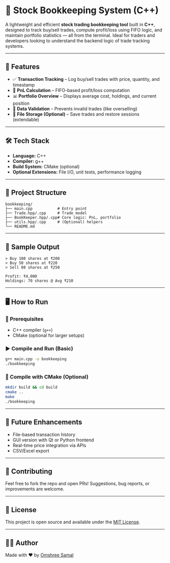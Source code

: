# 📘 Stock Bookkeeping System (C++)

A lightweight and efficient **stock trading bookkeeping tool** built in **C++**, designed to track buy/sell trades, compute profit/loss using FIFO logic, and maintain portfolio statistics — all from the terminal. Ideal for traders and developers looking to understand the backend logic of trade tracking systems.

---

## 🚀 Features

- ✅ **Transaction Tracking** – Log buy/sell trades with price, quantity, and timestamp  
- 💸 **PnL Calculation** – FIFO-based profit/loss computation  
- 📊 **Portfolio Overview** – Displays average cost, holdings, and current position  
- 🔐 **Data Validation** – Prevents invalid trades (like overselling)  
- 💾 **File Storage (Optional)** – Save trades and restore sessions (extendable)

---

## 🛠 Tech Stack

- **Language:** C++  
- **Compiler:** g++  
- **Build System:** CMake (optional)  
- **Optional Extensions:** File I/O, unit tests, performance logging

---

## 📂 Project Structure

```
bookkeeping/
├── main.cpp           # Entry point
├── Trade.hpp/.cpp     # Trade model
├── BookKeeper.hpp/.cpp# Core logic: PnL, portfolio
├── utils.hpp/.cpp     # (Optional) helpers
└── README.md
```

---

## 🧪 Sample Output

```
> Buy 100 shares at ₹200
> Buy 50 shares at ₹220
> Sell 80 shares at ₹250

Profit: ₹4,000  
Holdings: 70 shares @ Avg ₹210
```

---

## 🖥️ How to Run

### 🔧 Prerequisites
- C++ compiler (`g++`)
- CMake (optional for larger setups)

### ▶️ Compile and Run (Basic)
```bash
g++ main.cpp -o bookkeeping
./bookkeeping
```

### 🧱 Compile with CMake (Optional)
```bash
mkdir build && cd build
cmake ..
make
./bookkeeping
```

---

## 📌 Future Enhancements
- File-based transaction history
- GUI version with Qt or Python frontend
- Real-time price integration via APIs
- CSV/Excel export

---

## 🤝 Contributing

Feel free to fork the repo and open PRs! Suggestions, bug reports, or improvements are welcome.

---

## 📄 License

This project is open source and available under the [MIT License](LICENSE).

---

## 👨‍💻 Author

Made with ❤️ by [Omshree Samal](mailto:am.omsamal@gmail.com)

